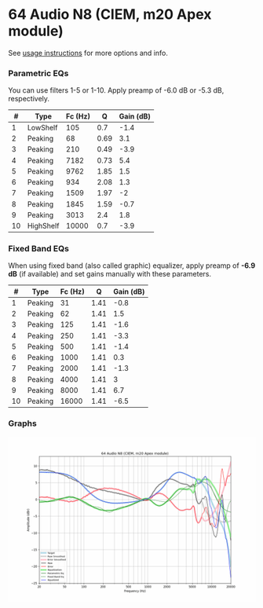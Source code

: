 # 64 Audio N8 (CIEM, m20 Apex module)
See [usage instructions](https://github.com/jaakkopasanen/AutoEq#usage) for more options and info.

### Parametric EQs
You can use filters 1-5 or 1-10. Apply preamp of -6.0 dB or -5.3 dB, respectively.

|   # | Type      |   Fc (Hz) |    Q |   Gain (dB) |
|-----|-----------|-----------|------|-------------|
|   1 | LowShelf  |       105 | 0.7  |        -1.4 |
|   2 | Peaking   |        68 | 0.69 |         3.1 |
|   3 | Peaking   |       210 | 0.49 |        -3.9 |
|   4 | Peaking   |      7182 | 0.73 |         5.4 |
|   5 | Peaking   |      9762 | 1.85 |         1.5 |
|   6 | Peaking   |       934 | 2.08 |         1.3 |
|   7 | Peaking   |      1509 | 1.97 |        -2   |
|   8 | Peaking   |      1845 | 1.59 |        -0.7 |
|   9 | Peaking   |      3013 | 2.4  |         1.8 |
|  10 | HighShelf |     10000 | 0.7  |        -3.9 |

### Fixed Band EQs
When using fixed band (also called graphic) equalizer, apply preamp of **-6.9 dB** (if available) and set gains manually with these parameters.

|   # | Type    |   Fc (Hz) |    Q |   Gain (dB) |
|-----|---------|-----------|------|-------------|
|   1 | Peaking |        31 | 1.41 |        -0.8 |
|   2 | Peaking |        62 | 1.41 |         1.5 |
|   3 | Peaking |       125 | 1.41 |        -1.6 |
|   4 | Peaking |       250 | 1.41 |        -3.3 |
|   5 | Peaking |       500 | 1.41 |        -1.4 |
|   6 | Peaking |      1000 | 1.41 |         0.3 |
|   7 | Peaking |      2000 | 1.41 |        -1.3 |
|   8 | Peaking |      4000 | 1.41 |         3   |
|   9 | Peaking |      8000 | 1.41 |         6.7 |
|  10 | Peaking |     16000 | 1.41 |        -6.5 |

### Graphs
![](./64%20Audio%20N8%20(CIEM,%20m20%20Apex%20module).png)
